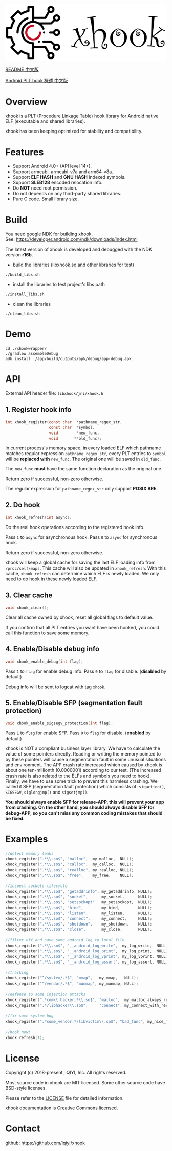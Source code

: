 ![](docs/xhooklogo.png)


[README 中文版](README.zh-CN.md)

[Android PLT hook 概述 中文版](docs/overview/android_plt_hook_overview.zh-CN.md)


# Overview

xhook is a PLT (Procedure Linkage Table) hook library for Android native ELF (executable and shared libraries).

xhook has been keeping optimized for stability and compatibility.


# Features

* Support Android 4.0+ (API level 14+).
* Support armeabi, armeabi-v7a and arm64-v8a.
* Support **ELF HASH** and **GNU HASH** indexed symbols.
* Support **SLEB128** encoded relocation info.
* Do **NOT** need root permission.
* Do not depends on any third-party shared libraries.
* Pure C code. Small library size.


# Build

You need google NDK for building xhook.  
See: https://developer.android.com/ndk/downloads/index.html

The latest version of xhook is developed and debugged with the NDK version **r16b**.

* build the libraries (libxhook.so and other libraries for test)

```
./build_libs.sh
```

* install the libraries to test project's libs path

```
./install_libs.sh
```

* clean the libraries

```
./clean_libs.sh
```


# Demo

```
cd ./xhookwrapper/
./gradlew assembleDebug
adb install ./app/build/outputs/apk/debug/app-debug.apk
```


# API

External API header file: `libxhook/jni/xhook.h`

## 1. Register hook info

```c
int xhook_register(const char  *pathname_regex_str,  
                   const char  *symbol,  
                   void        *new_func,  
                   void       **old_func);
```

In current process's memory space, in every loaded ELF which pathname matches regular expression `pathname_regex_str`, every PLT entries to `symbol` will be **replaced with** `new_func`. The original one will be saved in `old_func`.

The `new_func` **must** have the same function declaration as the original one.

Return zero if successful, non-zero otherwise.

The regular expression for `pathname_regex_str` only support **POSIX BRE**.

## 2. Do hook

```c
int xhook_refresh(int async);
```

Do the real hook operations according to the registered hook info.

Pass `1` to `async` for asynchronous hook. Pass `0` to `async` for synchronous hook.

Return zero if successful, non-zero otherwise.

xhook will keep a global cache for saving the last ELF loading info from `/proc/self/maps`. This cache will also be updated in `xhook_refresh`. With this cache, `xhook_refresh` can determine which ELF is newly loaded. We only need to do hook in these newly loaded ELF.

## 3. Clear cache

```c
void xhook_clear();
```

Clear all cache owned by xhook, reset all global flags to default value.

If you confirm that all PLT entries you want have been hooked, you could call this function to save some memory.

## 4. Enable/Disable debug info

```c
void xhook_enable_debug(int flag);
```

Pass `1` to `flag` for enable debug info. Pass `0` to `flag` for disable. (**disabled** by default)

Debug info will be sent to logcat with tag `xhook`.

## 5. Enable/Disable SFP (segmentation fault protection)

```c
void xhook_enable_sigsegv_protection(int flag);
```

Pass `1` to `flag` for enable SFP. Pass `0` to `flag` for disable. (**enabled** by default) 

xhook is NOT a compliant business layer library. We have to calculate the value of some pointers directly. Reading or writing the memory pointed to by these pointers will cause a segmentation fault in some unusual situations and environment. The APP crash rate increased which caused by xhook is about one ten-millionth (0.0000001) according to our test. (The increased crash rate is also related to the ELFs and symbols you need to hook). Finally, we have to use some trick to prevent this harmless crashing. We called it SFP (segmentation fault protection) which consists of: `sigaction()`, `SIGSEGV`, `siglongjmp()` and `sigsetjmp()`.

**You should always enable SFP for release-APP, this will prevent your app from crashing. On the other hand, you should always disable SFP for debug-APP, so you can't miss any common coding mistakes that should be fixed.**


# Examples

```c
//detect memory leaks
xhook_register(".*\\.so$", "malloc",  my_malloc,  NULL);
xhook_register(".*\\.so$", "calloc",  my_calloc,  NULL);
xhook_register(".*\\.so$", "realloc", my_realloc, NULL);
xhook_register(".*\\.so$", "free",    my_free,    NULL);

//inspect sockets lifecycle
xhook_register(".*\\.so$", "getaddrinfo", my_getaddrinfo, NULL);
xhook_register(".*\\.so$", "socket",      my_socket,      NULL);
xhook_register(".*\\.so$", "setsockopt"   my_setsockopt,  NULL);
xhook_register(".*\\.so$", "bind",        my_bind,        NULL);
xhook_register(".*\\.so$", "listen",      my_listen,      NULL);
xhook_register(".*\\.so$", "connect",     my_connect,     NULL);
xhook_register(".*\\.so$", "shutdown",    my_shutdown,    NULL);
xhook_register(".*\\.so$", "close",       my_close,       NULL);

//filter off and save some android log to local file
xhook_register(".*\\.so$", "__android_log_write",  my_log_write,  NULL);
xhook_register(".*\\.so$", "__android_log_print",  my_log_print,  NULL);
xhook_register(".*\\.so$", "__android_log_vprint", my_log_vprint, NULL);
xhook_register(".*\\.so$", "__android_log_assert", my_log_assert, NULL);

//tracking
xhook_register("^/system/.*$", "mmap",   my_mmap,   NULL);
xhook_register("^/vendor/.*$", "munmap", my_munmap, NULL);

//defense to some injection attacks
xhook_register(".*com\\.hacker.*\\.so$", "malloc",  my_malloc_always_return_NULL, NULL);
xhook_register(".*/libhacker\\.so$",     "connect", my_connect_with_recorder,     NULL);

//fix some system bug
xhook_register(".*some_vendor.*/libvictim\\.so$", "bad_func", my_nice_func, NULL);

//hook now!
xhook_refresh(1);
```


# License

Copyright (c) 2018-present, iQIYI, Inc. All rights reserved.

Most source code in xhook are MIT licensed. Some other source code have BSD-style licenses.

Please refer to the [LICENSE](LICENSE) file for detailed information.

xhook documentation is [Creative Commons licensed](LICENSE-docs).


# Contact

github: https://github.com/iqiyi/xhook
